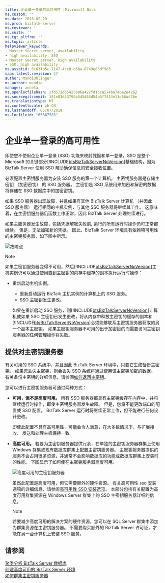 ```yaml
---
title: 企业单一登录的高可用性 |Microsoft Docs
ms.custom: ''
ms.date: 2016-02-29
ms.prod: biztalk-server
ms.reviewer: ''
ms.suite: ''
ms.tgt_pltfrm: ''
ms.topic: article
helpviewer_keywords:
- Master Secret server, availability
- high availability, SSO
- Master Secret server, high availability
- SSO, high availability
ms.assetid: 6c631b5c-7147-4cc0-b58a-6749e83df9d3
caps.latest.revision: 27
author: MandiOhlinger
ms.author: mandia
manager: anneta
ms.openlocfilehash: 2fd572db5425b86a422fd1cca574ba7aba2e4262
ms.sourcegitcommit: 381e83d43796a345488d54b3f7413e11d56ad7be
ms.translationtype: MT
ms.contentlocale: zh-CN
ms.lasthandoff: 05/07/2019
ms.locfileid: "65387583"
---
```

# <a name="high-availability-for-enterprise-single-sign-on"></a>企业单一登录的高可用性
即使您不使用企业单一登录 (SSO) 功能来映射凭据和单一登录，SSO 是整个 Microsoft 的关键部分[!INCLUDE[btsBizTalkServerNoVersion](../includes/btsbiztalkservernoversion-md.md)]基础结构，因为 BizTalk Server 使用 SSO 帮助确保信息的安全接收位置。  
  
 必须配置主密钥服务器为安装 SSO 服务的第一个计算机。 主密钥服务器是存储主密钥 （加密密钥） 的 SSO 服务器。 主密钥是 SSO 系统用来加密和解密的数据将存储在 SSO 数据库中的加密密钥。  
  
 如果 SSO 服务器出现故障，并且如果有其他 BizTalk Server 计算机 （并因此 SSO 服务器） 运行相同的主机实例，与其他 SSO 服务器将继续其工作。 这意味着，在主密钥服务器仍函数工作正常，因此 BizTalk Server 处理继续进行。  
  
 如果主服务器发生故障，包括凭据解密失败前, 运行的所有运行时操作仍可正常都继续。 但是，无法加密新的凭据。 因此，BizTalk Server 环境具有依赖项可用性的主密钥服务器，如下图中所示。  
  
 ![故障点](../core/media/tdi-highava-pointsfailure-mss.gif "TDI_HighAva_PointsFailure_MSS")  
  
> [!NOTE]
>  如果主密钥服务器变得不可用，然后[!INCLUDE[btsBizTalkServerNoVersion](../includes/btsbiztalkservernoversion-md.md)]主机实例仍可以通过使用直到主密钥的内存中缓存的副本执行运行时操作：  
> 
> - 重新启动主机实例。  
>   -   重新启动运行 BizTalk 主机实例的计算机上的 SSO 服务。  
>   -   SSO 主密钥发生更改。  
> 
>   如果在重新启动 SSO 服务，则[!INCLUDE[btsBizTalkServerNoVersion](../includes/btsbiztalkservernoversion-md.md)]计算机或如果 SSO 主密钥已发生更改，将从内存中释放主密钥的缓存的副本和[!INCLUDE[btsBizTalkServerNoVersion](../includes/btsbiztalkservernoversion-md.md)]必须能够联系主密钥服务器获取的另一个副本主密钥。 如果主密钥服务器不可用的出于加密目的而需要访问主密钥服务器的任何管理操作将失败。  
  
## <a name="making-the-master-secret-server-available"></a>提供对主密钥服务器  
 有关可用的 SSO 系统中，并且因此 BizTalk Server 环境中，只要它生成备份主密钥。 如果您丢失主密钥，则会丢失 SSO 系统将通过使用该主密钥加密的数据。 有关备份主密钥的详细信息，请参阅[如何返回主密钥](../core/how-to-back-up-the-master-secret.md)。  
  
 您可以进行主密钥服务器可通过两种方式：  
  
-   **可用，但不是高度可用。** 所有 SSO 服务器都具有主密钥缓存在内存中，并将继续运行时操作，即使主密钥服务器发生故障。 但是，您将不能更改端口的配置或 SSO 配置。 BizTalk Server 运行时将继续正常工作，但不能进行任何设计更改。  
  
     即使此配置不具有高可用性，可能会令人满意，在大多数情况下，与扩展接收、 发送和处理主机保持一致。  
  
-   **高度可用。** 若要为主密钥服务器提供冗余，在单独的主密钥服务器群集上使用 Windows 群集或现有数据库群集上配置主密钥服务器。 主密钥服务器提供的服务不会占用很多资源，并通常不会影响数据库的功能或数据库群集上安装时的性能。 下图显示了如何使在主密钥服务器高度可用。  
  
     ![高度可用的主密钥服务器](../core/media/tdi-highava-msscluster.gif "TDI_HighAva_MSSCluster")  
  
     虽然此配置是高度可用，但它需要额外的硬件资源。 有关高可用性 sso 安装选项的详细信息，请参阅[高可用性 SSO 安装选项](../core/high-availability-sso-installation-options.md)。 本部分包括有关配置为高度可用群集资源在 Windows Server 群集上的 SSO 主密钥服务器详细的信息。  
  
    > [!NOTE]
    >  若要减少高度可用的解决方案的硬件资源，您可以在 SQL Server 群集中添加为群集资源在主密钥服务器。 不需要购买额外的 BizTalk Server 许可证，才能在另一台计算机上安装 SSO 服务。  
  
## <a name="see-also"></a>请参阅  
 [聚类分析 BizTalk Server 数据库](../core/clustering-the-biztalk-server-databases1.md)   
 [创建高度可用的 BizTalk Server 环境](../core/creating-a-highly-available-biztalk-server-environment.md)   
 [如何群集主密钥服务器](../core/how-to-cluster-the-master-secret-server1.md)